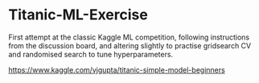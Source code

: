 # Titanic-ML-Exercise
First attempt at the classic Kaggle ML competition, following instructions from the discussion board, and altering slightly to practise gridsearch CV and randomised search to tune hyperparameters.


https://www.kaggle.com/vjgupta/titanic-simple-model-beginners
